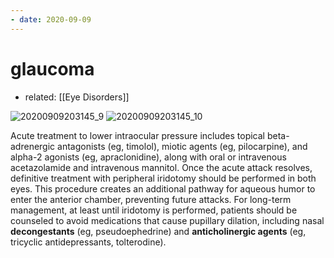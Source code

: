 ```yaml
---
- date: 2020-09-09
---
```


# glaucoma

- related: [[Eye Disorders]]

![20200909203145_9](https://photos.thisispiggy.com/file/wikiFiles/20200909203145_9.png)
![20200909203145_10](https://photos.thisispiggy.com/file/wikiFiles/20200909203145_10.png)

Acute treatment to lower intraocular pressure includes topical beta-adrenergic antagonists (eg, timolol), miotic agents (eg, pilocarpine), and alpha-2 agonists (eg, apraclonidine), along with oral or intravenous acetazolamide and intravenous mannitol.  Once the acute attack resolves, definitive treatment with peripheral iridotomy should be performed in both eyes.  This procedure creates an additional pathway for aqueous humor to enter the anterior chamber, preventing future attacks.  For long-term management, at least until iridotomy is performed, patients should be counseled to avoid medications that cause pupillary dilation, including nasal **decongestants** (eg, pseudoephedrine) and **anticholinergic agents** (eg, tricyclic antidepressants, tolterodine).
